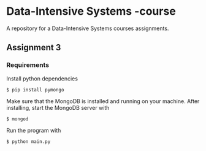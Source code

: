 # Data-Intensive Systems -course
A repository for a Data-Intensive Systems courses assignments.

## Assignment 3

### Requirements

Install python dependencies
```
$ pip install pymongo
```

Make sure that the MongoDB is installed and running on your machine. After installing, start the MongoDB server with
```
$ mongod
```

Run the program with 
```
$ python main.py
```
